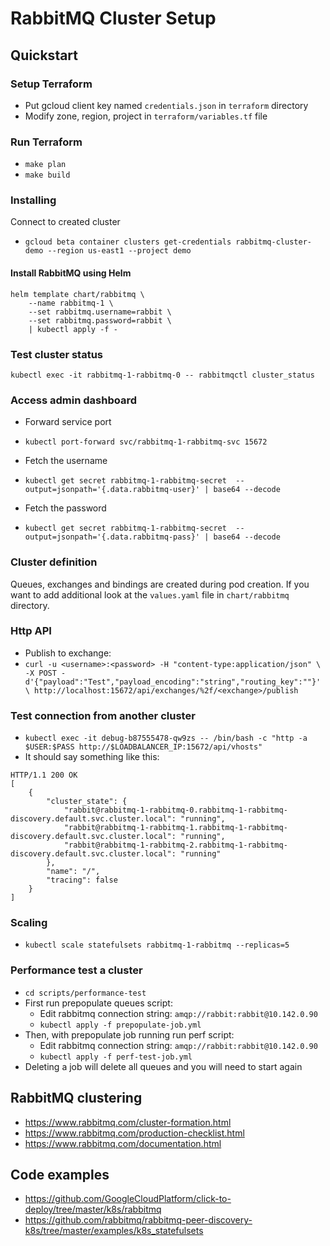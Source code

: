 # RabbitMQ Cluster Setup

## Quickstart

### Setup Terraform
- Put gcloud client key named `credentials.json` in `terraform` directory
- Modify zone, region, project in `terraform/variables.tf` file

### Run Terraform
- `make plan`
- `make build`

### Installing
Connect to created cluster
- `gcloud beta container clusters get-credentials rabbitmq-cluster-demo --region us-east1 --project demo`

#### Install RabbitMQ using Helm
``` 
helm template chart/rabbitmq \
    --name rabbitmq-1 \
    --set rabbitmq.username=rabbit \
    --set rabbitmq.password=rabbit \
    | kubectl apply -f -
```

### Test cluster status
`kubectl exec -it rabbitmq-1-rabbitmq-0 -- rabbitmqctl cluster_status`

### Access admin dashboard
- Forward service port
 - `kubectl port-forward svc/rabbitmq-1-rabbitmq-svc 15672`

- Fetch the username
 - `kubectl get secret rabbitmq-1-rabbitmq-secret  --output=jsonpath='{.data.rabbitmq-user}' | base64 --decode`

- Fetch the password
 - `kubectl get secret rabbitmq-1-rabbitmq-secret  --output=jsonpath='{.data.rabbitmq-pass}' | base64 --decode`

### Cluster definition
Queues, exchanges and bindings are created during pod creation.
If you want to add additional look at the `values.yaml` file in `chart/rabbitmq` directory.

### Http API
- Publish to exchange: 
 - `curl -u <username>:<password> -H "content-type:application/json" \
    -X POST -d'{"payload":"Test","payload_encoding":"string","routing_key":""}' \
    http://localhost:15672/api/exchanges/%2f/<exchange>/publish`

### Test connection from another cluster
- `kubectl exec -it debug-b87555478-qw9zs -- /bin/bash -c "http -a $USER:$PASS http://$LOADBALANCER_IP:15672/api/vhosts"`
- It should say something like this: 
``` 
HTTP/1.1 200 OK
[
    {
        "cluster_state": {
            "rabbit@rabbitmq-1-rabbitmq-0.rabbitmq-1-rabbitmq-discovery.default.svc.cluster.local": "running", 
            "rabbit@rabbitmq-1-rabbitmq-1.rabbitmq-1-rabbitmq-discovery.default.svc.cluster.local": "running", 
            "rabbit@rabbitmq-1-rabbitmq-2.rabbitmq-1-rabbitmq-discovery.default.svc.cluster.local": "running"
        }, 
        "name": "/", 
        "tracing": false
    }
]
```

### Scaling
- `kubectl scale statefulsets rabbitmq-1-rabbitmq --replicas=5`

### Performance test a cluster
- `cd scripts/performance-test`
- First run prepopulate queues script:
  - Edit rabbitmq connection string: `amqp://rabbit:rabbit@10.142.0.90`
  - `kubectl apply -f prepopulate-job.yml`
- Then, with prepopulate job running run perf script:
  - Edit rabbitmq connection string: `amqp://rabbit:rabbit@10.142.0.90`
  - `kubectl apply -f perf-test-job.yml`
- Deleting a job will delete all queues and you will need to start again

## RabbitMQ clustering
- https://www.rabbitmq.com/cluster-formation.html
- https://www.rabbitmq.com/production-checklist.html
- https://www.rabbitmq.com/documentation.html

## Code examples
- https://github.com/GoogleCloudPlatform/click-to-deploy/tree/master/k8s/rabbitmq
- https://github.com/rabbitmq/rabbitmq-peer-discovery-k8s/tree/master/examples/k8s_statefulsets

